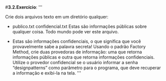#**3.2.Exercício**:
'''

Crie dois arquivos texto em um diretório qualquer:
- publico.txt confidencial.txt
Estas são informações públicas sobre
qualquer coisa. Todo mundo pode ver
este arquivo.


- Estas são informações confidenciais,
o que significa que você
provavelmente sabe a palavra secreta!
Usando o padrão Factory Method, crie duas provedoras de informação: uma que retorna informações
públicas e outra que retorna informações confidenciais. Utilize o provedor confidencial se o usuário informar
a senha “designpatterns” como parâmetro para o programa, que deve recuperar a informação e exibi-la
na tela.
'''
